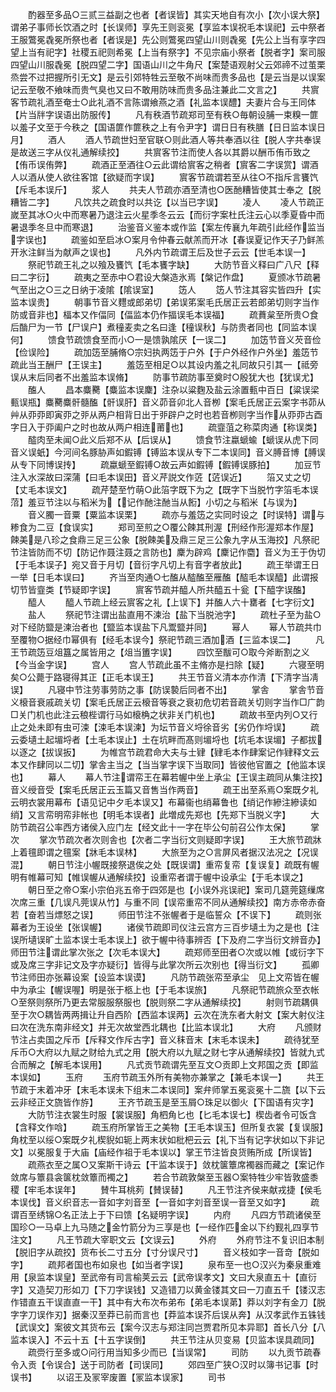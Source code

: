<!-- { "loadSidebar": true } -->
　　酌器至多品○三贰三益副之也者【者误皆】其实天地自有次小【次小误大祭】谓弟子事师长饮酒之时【长误师】享先王则衮冕【享监本误祝毛本误祀】云中祭者王服鷩冕毳冕所祭也者【者误是】先公则鷩冕四望山川则毳冕【先公上当有享字四望上当有祀字】社稷五祀则希冕【上当有祭字】不见宗庙小祭者【脱者字】案司服四望山川服毳冕【脱四望二字】国语山川之牛角尺【案楚语观射父云郊禘不过茧栗烝尝不过把握所引无文】是云引郊特牲云至敬不尚味而贵多品也【是云当是以误案记云至敬不飨味而贵气臭也又曰不敢用防味而贵多品注兼此二文言之】
　　共賔客节疏礼酒至奄士○此礼酒不言陈谓飨燕之酒【礼监本误醴】夫妻片合与王同体【片当牉字误语出防服传】
　　凡有秩酒节疏郑司至有秩○毎朝设脯一束糗一篚以羞子文至于今秩之【国语篚作篚秩之上有令尹字】谓日日有秩膳【日日监本误日月】
　　酒人
　　酒人节疏世妇至官联○则此酒人等共奉酒以往【脱人字共奉误是故送三字从仪礼通解续挍】
　　共賔客节注而使人各以其爵以酬币侑币致之【侑币误侑弊】
　　疏酒正至酒往○云此谓给賔客之稍者【賔客二字误赏】谓酒人以酒从使人欲往客馆【欲疑而字误】
　　賔客节疏谓若至从往○不指斥言饔饩【斥毛本误斤】
　　浆人
　　共夫人节疏亦酒至清也○医酏糟皆使其士奉之【脱糟皆二字】
　　凡饮共之疏食时以共讫【以当已字误】
　　凌人
　　凌人节疏正嵗至其冰○火中而寒暑乃退注云火星季冬云云【而衍字案杜氏注云心以季夏昏中而暑退季冬旦中而寒退】
　　治鉴音义鉴本或作监【案左传襄九年疏引此经作监当字误也】
　　疏鉴如至启冰○案月令仲春云献羔而开冰【春误夏记作天子乃鲜羔开氷注鲜当为献声之误也】
　　凡外内节疏谓王后及世子云云【世毛本误一】
　　祭祀节疏王礼之以飱及饔饩【毛本饔字缺】
　　大防节音义释曰广八尺【释曰二字衍】
　　疏夷之至赤中○君设大槃造氷焉【槃记作盘】
　　夏颁冰节疏暑气至出之○三之日纳于凌隂【隂误室】
　　笾人
　　笾人节注其容实皆四升【实监本误贵】
　　朝事节音义麷或郎弟切【弟误笫案毛氏居正云若郎弟切则字当作防或音非也】楅本又作偪同【偪监本仍作揊误毛本误福】
　　疏蕡枲至所贵○食后酳尸为一节【尸误户】煮穜麦卖之名曰逢【穜误秋】与防贵者同也【同监本误何】
　　馈食节疏馈食至而小○一是馈孰隂厌【一误二】
　　加笾节音义芡音俭【俭误险】
　　疏加笾至脯脩○宗妇执两笾于户外【于户外经作户外坐】羞笾节疏此当王酬尸【王误主】
　　羞笾至相足○以其设内羞之礼同故只引其一【祗旁误从末后同者不出羞监本误脩】
　　防事节疏防事至奠时○殷犹大也【犹误尤】
　　醢人
　　昌本麋臡【麋监本误麇】注杂以粱麴及盐云涂置甀中百日【粱误梁甀误瓶】麋臡麋骭髓醢【骭误肝】音义茆音卯北人音栁【案毛氏居正云案字书茆从艸从丣丣即寅丣之戼从两户相背日出于戼辟户之时也若音栁则字当作从丣丣古酉字日入于丣阖户之时也故从两户相连莆也】
　　疏韲菹之称菜肉通【称误类】
　　醓肉至未闻○此义后郑不从【后误从】
　　馈食节注蠃螔蝓【螔误从虎下同音义误蚔】今河间名豚胁声如鍜镈【镈监本误从专下二本误同】音义膊音博【膊误从专下同博误抟】
　　疏蠃螔至鍜镈○故云声如鍜镈【鍜镈误豚拍】
　　加豆节注入水深故曰深蒲【曰毛本误田】音义芹説文作菦【菦误近】
　　箈又丈之切【丈毛本误文】
　　疏芹楚至竹萌○此箈字既下为之【既字下当脱竹字箈毛本误菬】羞豆节注以与稻米为【记作酏注酏当从餰】小切之与稻米【与误为】
　　音义臅一音粟【粟监本误栗】
　　疏亦与羞笾之实同时设之【时误特】谓与糁食为二豆【食误实】
　　郑司至煎之○覆公餗其刑渥【刑经作形渥郑本作屋】餗美是八珍之食鼎三足三公象【脱餗美及鼎三足三公象九字从玉海挍】凡祭祀节注皆防而不切【防记作聂注聂之言防也】麇为辟鸡【麇记作麕】音义为王于伪切【于毛本误子】宛又音于月切【音衍字凡切上有音字者放此】
　　疏王举谓王日一举【日毛本误曰】
　　齐当至肉通○七醢从醓醢至雁醢【醓毛本误醯】此谓报切节皆韲类【节疑即字误】
　　賔客节疏并醯人所共醯五十瓮【下醯字误醢】
　　醯人
　　醯人节疏上经云賔客之礼【上误下】并醢人六十罋者【七字衍文】
　　盐人
　　祭祀节注谓出盐直用不湅治【盐下当脱池字】
　　疏杜子至为盐○对下经防盬是湅治者也【盬监本误盐下凡鬻盬并同】
　　幂人
　　幂人节疏共巾至覆物○据经巾幂俱有【经毛本误今】祭祀节疏三酒加酒【三监本误二】
　　凡王节疏笾豆俎簋之属皆用之【俎当簠字误】
　　四饮至黻可○取今斧断割之义【今当金字误】
　　宫人
　　宫人节疏此虽不主脩亦是扫除【疑】
　　六寝至明矣○公薨于路寝得其正【正毛本误王】
　　共王节音义清本亦作清【下清字当凊误】
　　凡寝中节注劳事劳防之事【防误褺后同者不出】
　　掌舎
　　掌舎节音义榱音衰戚疏关切【案毛氏居正云榱音等衰之衰初危切若音疏关切则字当作□广韵□关门机也此注云稂梐谓行马如榱桷之状非关门机也】
　　疏故书至内列○又行止之处未即有虫可涑【涑毛本误湅】为坛节音义埒徐音劣【劣仍作埒误】
　　疏云委壝土起堳埒者【土毛本误止】土在坑畔而髙则堳埒也【坑毛本误堳】子都拔以逐之【拔误扳】
　　为帷宫节疏君命大夫与士肄【肄毛本作肆案记作肄释文云本又作肆同以二切】掌舎主当之【当当掌字误下当取同】皆彼他官置之【他监本误也】
　　幕人
　　幕人节注谓帟王在幕若幄中坐上承尘【王误主疏同从集注挍】音义绶音受【案毛氏居正云玉篇又音售当作两音】
　　疏王出至系焉○案既夕礼云明衣裳用幕布【语见记中夕毛本误又】布幕衞也绡幕鲁也【绡记作縿注縿读如绡】又言帟明帟非帐也【明毛本误者】此増成先郑也【先郑下当脱义字】
　　大防节疏召公率西方诸侯入应门左【经文此十一字在毕公句前召公作太保】
　　掌次
　　掌次节疏次者次则舎也【次者二字当衍文则疑即字误】
　　王大旅节疏牀上着氊即谓之氊案【牀毛本误林】
　　大旅至为之○言屏风者据汉法况之【况误混】
　　朝日节注小幄既接祭退俟之处【既误谓】重帟复帟【复误复】疏既有幄明有帷幕可知【帷误幄从通解续挍】设重帟者谓于幄中设承尘【于毛本误之】
　　朝日至之帝○案小宗伯兆五帝于四郊是也【小误外兆误祀】案司几筵莞筵缫席次席三重【几误凡莞误从竹】与重不同【误帟重帟不同从通解续挍】南方赤帝赤奋若【奋若当熛怒之误】
　　师田节注不张幄者于是临誓众【不误下】
　　疏则张幕者为王设坐【张误幄】
　　诸侯节疏即司仪注云宫方三百步壝土为之是也【注误所壝误旷土监本误士毛本误上】欲于幄中待事辨否【下及府二字当衍文辨音办】师田节注谓此掌次张之【次毛本误大】
　　疏郑师至田者○次或以帷【或衍字下或及席三字非记文及字亦疑衍】皆得与此掌次所云次别也【得当衍文】
　　孤卿节注师田亦张幕设案【设监本误谟】
　　凡防节疏张帟至承尘　见上文帟皆在幄中为承尘【幄误喔】明是张于柩上也【于毛本误旅】
　　凡祭祀节疏旅众至衣帐○至祭则祭所乃更去常服服祭服也【脱则祭二字从通解续挍】
　　射则节疏耦俱至于次○耦皆两两揖让升自西阶【西监本误两】云次在洗东者大射文【案大射仪注曰次在洗东南非经文】并无次故堂西北耦也【比监本误北】
　　大府
　　凡颁财节注占卖国之斥币【斥释文作斥古字】音义秣音末【末毛本误未】
　　疏待犹至斥币○大府以九赋之财给九式之用【脱大府以九赋之财七字从通解续挍】皆就九式合而解之【解毛本误用】
　　凡式贡节疏谓先至互文○贡即上文邦国之贡【即监本误如】
　　玉府
　　玉府节疏玉外所有美物亦兼掌之【兼毛本误一】
　　共王节疏于末着冲牙【末毛本误未下组末二本误同】案弁师掌五冕衮冕十二旒【以下云云非经正文旒皆作斿】
　　王齐节疏玉是至玉屑○珠足以御火【下国语有灾字】
　　大防节注衣裳生时服【裳误服】角柶角匕也【匕毛本误七】楔齿者令可饭含【含释文作唅】
　　疏玉府所掌皆王之美物【王毛本误玉】但所复衣裳【复误服】角枕至以绥○案既夕礼楔貎如轭上两末状如枇杷云云【礼下当有记字状如以下非记文】以冕服复于大庙【庙经作祖于毛本误以】掌王节注皆良货贿所成【所误皆】
　　疏燕衣至之属○又案斯干诗云【干监本误于】敛枕箧簟席襡器而藏之【案记作敛席与簟县衾箧枕敛簟而襡之】
　　若合节疏敦槃至玉器○案特牲少牢皆敦盛黍稷【牢毛本误年】
　　賛牛耳桃茢【賛误替】
　　凡王节注齐侯来献戎捷【侯毛本误伐】音义织音志一音如字刘音至【一音如字刘音至误一音至又如字】
　　疏谓百至绣锦○名正法上于下曰馈【名疑明字误】
　　内府
　　凡四方节疏诸侯至国珍○一马卓上九马随之金竹箭分为三享是也【一经作匹金以下约觐礼四享节注文】
　　凡王节疏大宰职文云【文误云】
　　外府
　　外府节注不复识旧本制【脱旧字从疏挍】货布长二寸五分【寸分误尺寸】
　　音义枝如字一音竒【脱如字】
　　疏邦者国也布如泉也【如当者字误】
　　泉布至一也○汉兴为秦泉重难用【泉监本误皇】至武帝有司言榆荚云云【武帝误孝文】文曰大泉直五十【直衍字】又造契刀形如刀【下刀字误钱】又造错刀以黄金镂其文曰一刀直五千【镂汉志作错直五干误直直一干】其中有大布次布弟布【弟毛本误苐】莽以刘字有金刀【脱字字刀误作刃】据秦汉至莽已前而言也【莽监本误芥后误从奔】从汉孝武作五铢钱【武误文】案彼文其货布云【案今汉志与郑注同岂贾君所见本异耶】首长八分【八监本误入】不云十五【十五字误倒】
　　共王节注从贝变易【贝监本误具疏同】
　　疏赍行至多或○问行用当知多少而已【当误常】
　　司防
　　以九贡节疏春令入贡【令误合】送于司防者【司误同】
　　郊四至广狭○汉时以簿书记事【时误书】
　　以诏王及冡宰废置【冡监本误家】
　　司书
